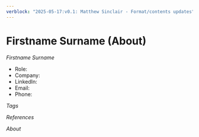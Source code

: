 ```yaml
---
verblock: "2025-05-17:v0.1: Matthew Sinclair - Format/contents updates"
---
```

# Firstname Surname (About)

_Firstname Surname_
- Role:     []()
- Company:  []()
- LinkedIn: []()
- Email:    [](mailto:)
- Phone:    

_Tags_

_References_

_About_
